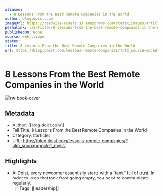 ```yaml
---
aliases:
  - 8 Lessons From the Best Remote Companies in the World
author: blog.doist.com
imageUrl: https://readwise-assets.s3.amazonaws.com/static/images/article3.5c705a01b476.png
permalink: l/articles/8-lessons-from-the-best-remote-companies-in-the-world
publishedOn: None
source: web_clipper
status: 
title: 8 Lessons From the Best Remote Companies in the World
url: https://blog.doist.com/lessons-remote-companies/?utm_source=pocket_mylist
---
```

# 8 Lessons From the Best Remote Companies in the World

![rw-book-cover](https://readwise-assets.s3.amazonaws.com/static/images/article3.5c705a01b476.png)

## Metadata

- Author: [[blog.doist.com]]
- Full Title: 8 Lessons From the Best Remote Companies in the World
- Category: #articles
- URL: https://blog.doist.com/lessons-remote-companies/?utm_source=pocket_mylist

## Highlights

- At Doist, every newcomer essentially starts with a “tank” full of trust. In order to keep that tank from going empty, you need to communicate regularly.
    - Tags: [[leadership]]
